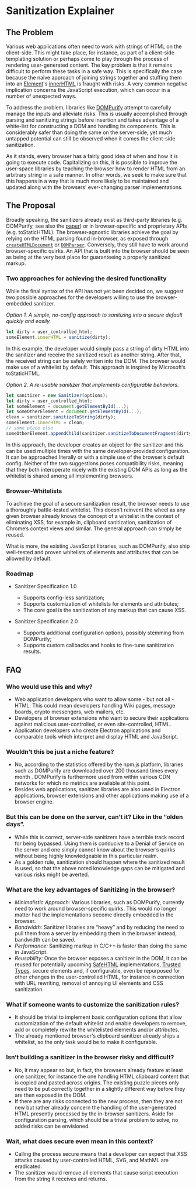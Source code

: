 # Sanitization Explainer

## The Problem

Various web applications often need to work with strings of HTML on the client-side. This might take place, for instance, as part of a client-side templating solution or perhaps come to play through the process of rendering user-generated content. The key problem is that it remains difficult to perform these tasks in a safe way. This is specifically the case because the naive approach of joining strings together and stuffing them into an [Element](https://dom.spec.whatwg.org/#element)'s [innerHTML](https://w3c.github.io/DOM-Parsing/#widl-Element-innerHTML) is fraught with risks. A very common negative implication concerns the JavaScript execution, which can occur in a number of unexpected ways.

To address the problem, libraries like [DOMPurify](https://github.com/cure53/DOMPurify) attempt to carefully manage the inputs and alleviate risks. This is usually accomplished through parsing and sanitizing strings before insertion and takes advantage of a white-list for constructing a DOM and handling its components. This is considerably safer than doing the same on the server-side, yet much untapped potential can still be observed when it comes the client-side sanitization.

As it stands, every browser has a fairly good idea of when and how it is going to execute code. Capitalizing on this, it is possible to improve the user-space libraries by teaching the browser how to render HTML from an arbitrary string in a safe manner. In other words, we seek to make sure that this happens in a way that is much more likely to be maintained and updated along with the browsers’ ever-changing parser implementations.

## The Proposal

Broadly speaking, the sanitizers already exist as third-party libraries (e.g. DOMPurify, see also the [paper](https://www.researchgate.net/publication/319071617_DOMPurify_Client-Side_Protection_Against_XSS_and_Markup_Injection)) or in browser-specific and proprietary APIs (e.g. toStaticHTML). The browser-agnostic libraries achieve the goal by relying on the HTML parsing found in-browser, as exposed through [`createHTMLDocument`](https://developer.mozilla.org/en-US/docs/Web/API/DOMImplementation/createHTMLDocument) or [`DOMParser`](https://developer.mozilla.org/en-US/docs/DOM/DOMParser). Conversely, they still have to work around browser-specific quirks. An API that is built into the browser should be seen as being at the very best place for guaranteeing a properly sanitized markup. 

### Two approaches for achieving the desired functionality

While the final syntax of the API has not yet been decided on, we suggest two possible approaches for the developers willing to use the browser-embedded sanitizer.

*Option 1. A simple, no-config approach to sanitizing into a secure default quickly and easily.*

```javascript
let dirty = user_controlled_html;
someElement.innerHTML = sanitize(dirty);
```

In this example, the developer would simply pass a string of dirty HTML into the sanitizer and receive the sanitized result as another string. After that, the received string can be safely written into the DOM. The browser would make use of a whitelist by default. This approach is inspired by Microsoft’s toStaticHTML.

*Option 2. A re-usable sanitizer that implements configurable behaviors.*

```javascript
let sanitizer = new Sanitizer(options);
let dirty = user_controlled_html;
let someElement = document.getElementById(...);
let someOtherElement = document.getElementById(...);
clean = sanitizer.sanitizeToString(dirty);
someElement.innerHTML = clean;
// some place else
someOtherElement.appendChild(sanitizer.sanitizeToDocumentFragment(dirty));
```

In this approach, the developer creates an object for the sanitizer and this can be used multiple times with the same developer-provided configuration. It can be approached literally or with a simple use of the browser’s default config. Neither of the two suggestions poses compatibility risks, meaning that they both interoperate nicely with the existing DOM APIs as long as the whitelist is shared among all implementing browsers.

### Browser-Whitelists

To achieve the goal of a secure sanitization result, the browser needs to use a thoroughly battle-tested whitelist. This doesn’t reinvent the wheel as any given browser already knows the concept of a whitelist in the context of eliminating XSS, for example in, clipboard sanitization, sanitization of Chrome’s context views and similar. The general approach can simply be reused. 

What is more, the existing JavaScript libraries, such as DOMPurify, also ship well-tested and proven whitelists of elements and attributes that can be allowed by default.

### Roadmap

* Sanitizer Specification 1.0
  * Supports config-less sanitization;
  * Supports customization of whitelists for elements and attributes;
  * The core goal is the sanitization of any markup that can cause XSS.

* Sanitizer Specification 2.0
  * Supports additional configuration options, possibly stemming from DOMPurify;
  * Supports custom callbacks and hooks to fine-tune sanitization results.

## FAQ

### Who would use this and why?
* Web application developers who want to allow some - but not all - HTML. This could mean developers handling Wiki pages, message boards, crypto messengers, web mailers, etc. 
* Developers of browser extensions who want to secure their applications against malicious user-controlled, or even site-controlled, HTML.
* Application developers who create Electron applications and comparable tools which interpret and display HTML and JavaScript.

### Wouldn’t this be just a niche feature?
* No, according to the statistics offered by the npm.js platform, libraries such as DOMPurify are downloaded over 200 thousand times every month . DOMPurify is furthermore used from within various CDN networks for which no metrics are available at this point.
* Besides web applications, sanitizer libraries are also used in Electron applications, browser extensions and other applications making use of a browser engine.

### But this can be done on the server, can’t it? Like in the “olden days”.
* While this is correct, server-side sanitizers have a terrible track record for being bypassed. Using them is conducive to a Denial of Service on the server and one simply cannot know about the browser’s quirks without being highly knowledgeable in this particular realm. 
* As a golden rule, sanitization should happen where the sanitized result is used, so that the above noted knowledge gaps can be mitigated and various risks might be averted.

### What are the key advantages of Sanitizing in the browser?
* *Minimalistic Approach:* Various libraries, such as DOMPurify, currently need to work around browser-specific quirks. This would no longer matter had the implementations become directly embedded in the browser. 
* *Bandwidth:* Sanitizer libraries are “heavy” and by reducing the need to pull them from a server by embedding them in the browser instead, bandwidth can be saved.
* *Performance:* Sanitizing markup in C/C++ is faster than doing the same in JavaScript.
* *Reusability:* Once the browser exposes a sanitizer in the DOM, it can be reused for potentially upcoming [SafeHTML](https://lists.w3.org/Archives/Public/public-webappsec/2016Jan/0113.html) implementations, [Trusted Types](https://github.com/WICG/trusted-types), secure elements and, if configurable, even be repurposed for other changes in the user-controlled HTML, for instance in connection with URL rewriting, removal of annoying UI elements and CSS sanitization.

### What if someone wants to customize the sanitization rules?
* It should be trivial to implement basic configuration options that allow customization of the default whitelist and enable developers to remove, add or completely rewrite the whitelisted elements and/or attributes. 
* The already mentioned browser's clipboard sanitizer already ships a whitelist, so the only task would be to make it configurable.

### Isn’t building a sanitizer in the browser risky and difficult?
* No, it may appear so but, in fact, the browsers already feature at least one sanitizer, for instance the one handling HTML clipboard content that is copied and pasted across origins. The existing puzzle pieces only need to be put correctly together in a slightly different way before they are then exposed in the DOM.
* If there are any risks connected to the new process, then they are not new but rather already concern the handling of the user-generated HTML presently processed by the in-browser sanitizers. Aside for configuration parsing, which should be a trivial problem to solve, no added risks can be envisioned.

### Wait, what does secure even mean in this context?
* Calling the process secure means that a developer can expect that XSS attacks caused by user-controlled HTML, SVG, and MathML are eradicated. 
* The sanitizer would remove all elements that cause script execution from the string it receives and returns.

